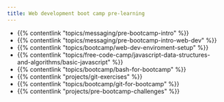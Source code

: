 ```yaml
---
title: Web development boot camp pre-learning
---
```


- {{% contentlink "topics/messaging/pre-bootcamp-intro" %}}
- {{% contentlink "topics/messaging/pre-bootcamp-intro-web-dev" %}}
- {{% contentlink "topics/bootcamp/web-dev-enviroment-setup" %}}
- {{% contentlink "topics/free-code-camp/javascript-data-structures-and-algorithms/basic-javascript" %}}
- {{% contentlink "topics/bootcamp/bash-for-bootcamp" %}}
- {{% contentlink "projects/git-exercises" %}}
- {{% contentlink "topics/bootcamp/git-for-bootcamp" %}}
- {{% contentlink "projects/pre-bootcamp-challenges" %}}
